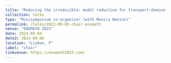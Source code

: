 ```yaml
---
title: "Reducing the irreducible: model reduction for transport-dominated problems"
collection: talks
type: "Minisymposium co-organizer (with Monica Nonino)"
permalink: /talks/2023-09-05-chair-enumath
venue: "ENUMATH 2023"
date: 2023-09-04
date2: 2023-09-08
location: "Lisbon, P"
label: "chair"
linkvenue: https://enumath2023.com/
---
```

